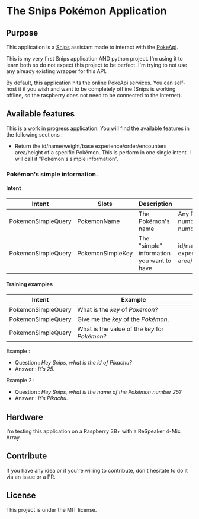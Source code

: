 # The Snips Pokémon Application

## Purpose

This application is a [Snips](https://snips.ai/ "Snips's Homepage") assistant made to interact with the [PokeApi](https://pokeapi.co/ "PokeApi's Homepage").

This is my very first Snips application AND python project. I'm using it to learn both so do not expect this project to be perfect. I'm trying to not use any already existing wrapper for this API.

By default, this application hits the online PokeApi services. You can self-host it if you wish and want to be completely offline (Snips is working offline, so the raspberry does not need to be connected to the Internet).

## Available features 

This is a work in progress application. You will find the available features in the following sections :

* Return the id/name/weight/base experience/order/encounters area/height of a specific Pokémon. This is perform in one single intent. I will call it "Pokémon's simple information".

### Pokémon's simple information.

#### Intent

| Intent | Slots | Description | Value | 
| --- | --- | --- | --- |
| PokemonSimpleQuery | PokemonName | The Pokémon's name | Any Pokémon name or there number (eg: Pokémon number 25) |
| PokemonSimpleQuery | PokemonSimpleKey | The "simple" information you want to have | id/name/weight/base experience/order/encounters area/height |

#### Training examples

| Intent | Example |  
| --- | --- | 
| PokemonSimpleQuery | What is the *key* of *Pokémon*? | 
| PokemonSimpleQuery | Give me the *key* of the *Pokémon*. | 
| PokemonSimpleQuery | What is the value of the *key* for *Pokémon*? | 

Example : 

* Question : *Hey Snips, what is the id of Pikachu?*
* Answer : *It's 25.*

Example 2 :

* Question : *Hey Snips, what is the name of the Pokémon number 25?*
* Answer : *It's Pikachu.* 

## Hardware

I'm testing this application on a Raspberry 3B+ with a ReSpeaker 4-Mic Array.

## Contribute

If you have any idea or if you're willing to contribute, don't hesitate to do it via an issue or a PR.

## License

This project is under the MIT license.